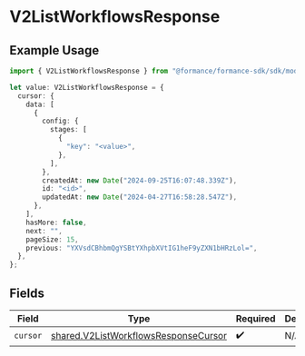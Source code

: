 # V2ListWorkflowsResponse

## Example Usage

```typescript
import { V2ListWorkflowsResponse } from "@formance/formance-sdk/sdk/models/shared";

let value: V2ListWorkflowsResponse = {
  cursor: {
    data: [
      {
        config: {
          stages: [
            {
              "key": "<value>",
            },
          ],
        },
        createdAt: new Date("2024-09-25T16:07:48.339Z"),
        id: "<id>",
        updatedAt: new Date("2024-04-27T16:58:28.547Z"),
      },
    ],
    hasMore: false,
    next: "",
    pageSize: 15,
    previous: "YXVsdCBhbmQgYSBtYXhpbXVtIG1heF9yZXN1bHRzLol=",
  },
};
```

## Fields

| Field                                                                                               | Type                                                                                                | Required                                                                                            | Description                                                                                         |
| --------------------------------------------------------------------------------------------------- | --------------------------------------------------------------------------------------------------- | --------------------------------------------------------------------------------------------------- | --------------------------------------------------------------------------------------------------- |
| `cursor`                                                                                            | [shared.V2ListWorkflowsResponseCursor](../../../sdk/models/shared/v2listworkflowsresponsecursor.md) | :heavy_check_mark:                                                                                  | N/A                                                                                                 |